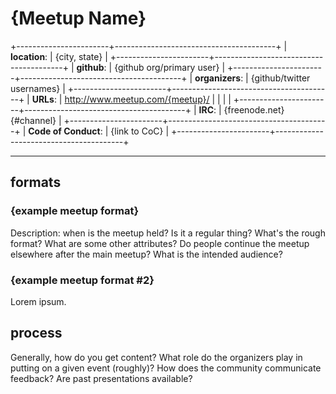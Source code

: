 # {Meetup Name}

+-----------------------+----------------------------------------+
| **location**:         | {city, state}                          |
+-----------------------+----------------------------------------+
| **github**:           | {github org/primary user}              |
+-----------------------+----------------------------------------+
| **organizers**:       | {github/twitter usernames}             |
+-----------------------+----------------------------------------+
| **URLs**:             | http://www.meetup.com/{meetup}/        |
|                       |                                        |
+-----------------------+----------------------------------------+
| **IRC**:              | {freenode.net} {#channel}              |
+-----------------------+----------------------------------------+
| **Code of Conduct**:  | {link to CoC}                          |
+-----------------------+----------------------------------------+

---------------------------

## formats

### {example meetup format}

Description: when is the meetup held? Is it a regular thing? What's the 
rough format? What are some other attributes? Do people continue the meetup
elsewhere after the main meetup? What is the intended audience?

### {example meetup format #2}

Lorem ipsum.

## process

Generally, how do you get content? What role do the organizers play in putting
on a given event (roughly)? How does the community communicate feedback? Are
past presentations available?
